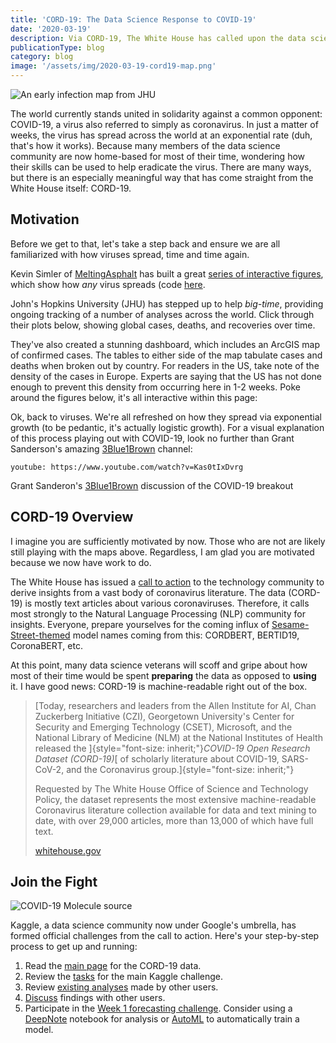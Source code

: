```yaml
---
title: 'CORD-19: The Data Science Response to COVID-19'
date: '2020-03-19'
description: Via CORD-19, The White House has called upon the data science community for delivering insights from NLP and other machine learning algorithms.
publicationType: blog
category: blog
image: '/assets/img/2020-03-19-cord19-map.png'
---
```


![An early infection map from 
    [JHU](https://coronavirus.jhu.edu/)
](/assets/img/2020-03-19-cord19-map.png)

The world currently stands united in solidarity against a common
opponent: COVID-19, a virus also referred to simply as coronavirus. In
just a matter of weeks, the virus has spread across the world at an
exponential rate (duh, that's how it works). Because many members of
the data science community are now home-based for most of their time,
wondering how their skills can be used to help eradicate the virus.
There are many ways, but there is an especially meaningful way that has
come straight from the White House itself: CORD-19.

## Motivation

Before we get to that, let's take a step back and ensure we are all
familiarized with how viruses spread, time and time again.

Kevin Simler of 
[MeltingAsphalt](https://meltingasphalt.com/) has built
a great 
[series of interactive figures](https://meltingasphalt.com/interactive/outbreak/), which show
how *any* virus spreads (code
[here](https://github.com/kevinsimler/outbreak).

John's Hopkins University (JHU) has stepped up to help
_big-time_, providing ongoing tracking of a number of analyses across the world. Click through their
plots below, showing global cases, deaths, and recoveries over time.

They've also created a stunning dashboard, which includes an ArcGIS map
of confirmed cases. The tables to either side of the map tabulate cases
and deaths when broken out by country. For readers in the US, take note
of the density of the cases in Europe. Experts are saying that the US
has not done enough to prevent this density from occurring here in 1-2
weeks. Poke around the figures below, it's all interactive within this
page:

Ok, back to viruses. We're all refreshed on how they spread via
exponential growth (to be pedantic, it's actually logistic growth). For
a visual explanation of this process playing out with COVID-19, look no
further than Grant Sanderson's amazing
[3Blue1Brown](https://www.youtube.com/channel/UCYO_jab_esuFRV4b17AJtAw)
channel:

`youtube: https://www.youtube.com/watch?v=Kas0tIxDvrg`

Grant Sanderon's
[3Blue1Brown](https://www.youtube.com/channel/UCYO_jab_esuFRV4b17AJtAw)
discussion of the COVID-19 breakout

## CORD-19 Overview

I imagine you are sufficiently motivated by now. Those who are not are
likely still playing with the maps above. Regardless, I am glad you are
motivated because we now have work to do.

The White House has issued a 
[call to action](https://www.whitehouse.gov/briefings-statements/call-action-tech-community-new-machine-readable-covid-19-dataset/)
to the technology community to derive insights from a vast body of
coronavirus literature. The data (CORD-19) is mostly text articles about
various coronaviruses. Therefore, it calls most strongly to the Natural
Language Processing (NLP) community for insights. Everyone, prepare
yourselves for the coming influx of
[Sesame-Street-themed](https://www.theverge.com/2019/12/11/20993407/ai-language-models-muppets-sesame-street-muppetware-elmo-bert-ernie)
model names coming from this: CORDBERT, BERTID19, CoronaBERT, etc.

At this point, many data science veterans will scoff and gripe about how
most of their time would be spent **preparing** the data as opposed to
**using** it. I have good news: CORD-19 is machine-readable right out of
the box.

> [Today, researchers and leaders from the Allen Institute for AI, Chan
> Zuckerberg Initiative (CZI), Georgetown University's Center for
> Security and Emerging Technology (CSET), Microsoft, and the National
> Library of Medicine (NLM) at the National Institutes of Health
> released the ]{style="font-size: inherit;"}*COVID-19 Open Research
> Dataset (CORD-19)*[ of scholarly literature about COVID-19,
> SARS-CoV-2, and the Coronavirus group.]{style="font-size: inherit;"}
>
> Requested by The White House Office of Science and Technology Policy,
> the dataset represents the most extensive machine-readable Coronavirus
> literature collection available for data and text mining to date, with
> over 29,000 articles, more than 13,000 of which have full text.
>
> [whitehouse.gov](https://www.whitehouse.gov/briefings-statements/call-action-tech-community-new-machine-readable-covid-19-dataset/)

## Join the Fight

![COVID-19 Molecule
    [source](https://www.live5news.com/resizer/ARYUWY8X0-zLdZ_-jFrLwFPa3Tk=/1200x600/arc-anglerfish-arc2-prod-raycom.s3.amazonaws.com/public/RKIWEAUBM5BUXM3HDFT362KQWY.png)
](/assets/img/2020-03-19-cord19-covid-molecule.png)

Kaggle, a data science community now under Google's umbrella, has
formed official challenges from the call to action. Here's your
step-by-step process to get up and running:

1. Read the [main page](https://pages.semanticscholar.org/coronavirus-research) for
   the CORD-19 data.
2. Review the
   [tasks](https://www.kaggle.com/allen-institute-for-ai/CORD-19-research-challenge/tasks)
   for the main Kaggle challenge.
3. Review [existing analyses](https://www.kaggle.com/allen-institute-for-ai/CORD-19-research-challenge/kernels)
   made by other users.
4. [Discuss](https://www.kaggle.com/allen-institute-for-ai/CORD-19-research-challenge/discussion)
   findings with other users.
5. Participate in the [Week 1 forecasting challenge](https://www.kaggle.com/c/covid19-global-forecasting-week-1).
   Consider using a
   [DeepNote](https://www.lifewithdata.org/blog/deepnote-sets-course-to-become-the-jupyter-killer)
   notebook for analysis or
   [AutoML](https://www.lifewithdata.org/blog/with-autogluon-aws-brings-automl-to-their-platform)
   to automatically train a model.
